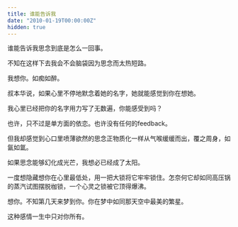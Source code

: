 ```yaml
---
title: 谁能告诉我
date: "2010-01-19T00:00:00Z"
hidden: true
---
```

谁能告诉我思念到底是怎么一回事。

不知在这样下去我会不会脑袋因为思念而太热短路。

我想你。如痴如醉。

叔本华说，如果心里不停地默念着她的名字，她就能感觉到你在想她。

我心里已经把你的名字用力写了无数遍，你能感受到吗？

也许，只不过是单方面的依恋。也许没有任何的feedback。

但我却感觉到心口里喷薄欲然的思念正物质化一样从气喉缓缓而出，覆之周身，如氤如氲。

如果思念能够幻化成光芒，我想必已经成了太阳。

一度想隐藏想你在心里最低处，用一把大锁将它牢牢锁住。怎奈何它却如同高压锅的蒸汽试图摆脱枷锁，一个心灵之锁被它顶得爆沸。

想你。不知第几天来梦到你。你在梦中如同那天空中最美的繁星。

这种感情一生中只对你所有。